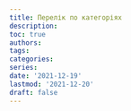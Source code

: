 ```yaml
---
title: Перелік по категоріях
description: 
toc: true
authors:
tags:
categories:
series:
date: '2021-12-19'
lastmod: '2021-12-20'
draft: false
---
```



